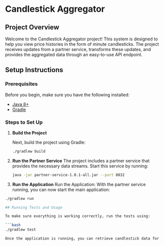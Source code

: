 # Candlestick Aggregator

## Project Overview

Welcome to the Candlestick Aggregator project! This system is designed to help you view price histories in the form of minute candlesticks. The project receives updates from a partner service, transforms these updates, and provides the aggregated data through an easy-to-use API endpoint.

## Setup Instructions

### Prerequisites

Before you begin, make sure you have the following installed:

- [Java 8+](https://www.oracle.com/java/technologies/javase-jdk8-downloads.html)
- [Gradle](https://gradle.org/install/)

### Steps to Set Up

1. **Build the Project**

   Next, build the project using Gradle:

   ```bash
   ./gradlew build

   ```

2. **Run the Partner Service**
   The project includes a partner service that provides the necessary data streams. Start this service by running:

   ```bash
   java -jar partner-service-1.0.1-all.jar --port 8032

   ```

3. **Run the Application**
   Run the Application:
   With the partner service running, you can now start the main application:

````bash
./gradlew run

## Running Tests and Usage

To make sure everything is working correctly, run the tests using:

```bash
./gradlew test

Once the application is running, you can retrieve candlestick data for any instrument by making a GET request to the following endpoint: http://localhost:9000/candlesticks?isin={ISIN}
````
